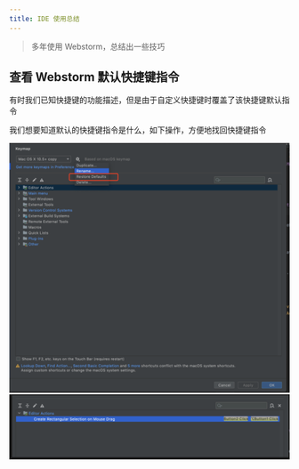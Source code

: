 ```yaml
---
title: IDE 使用总结
---
```


> 多年使用 Webstorm，总结出一些技巧

## 查看 Webstorm 默认快捷键指令

有时我们已知快捷键的功能描述，但是由于自定义快捷键时覆盖了该快捷键默认指令

我们想要知道默认的快捷键指令是什么，如下操作，方便地找回快捷键指令

![2021-04-22-01-57-28](/tools/webstorm/2021-04-22-01-57-28.png)
![2021-04-22-01-57-43](/tools/webstorm/2021-04-22-01-57-43.png)